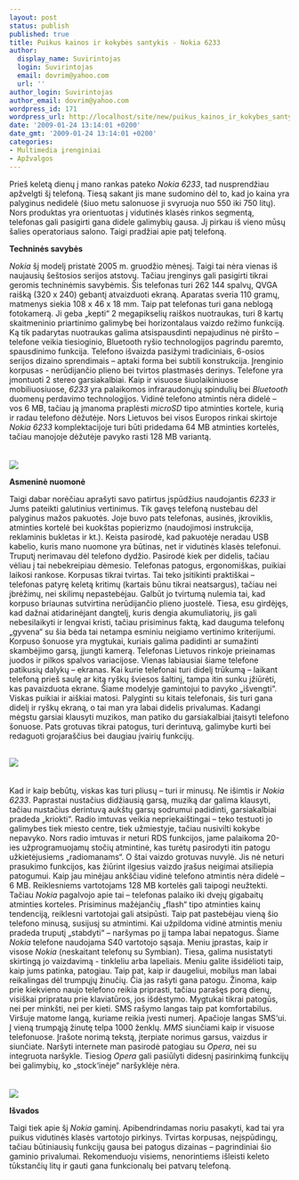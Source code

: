 ```yaml
---
layout: post
status: publish
published: true
title: Puikus kainos ir kokybės santykis - Nokia 6233
author:
  display_name: Suvirintojas
  login: Suvirintojas
  email: dovrim@yahoo.com
  url: ''
author_login: Suvirintojas
author_email: dovrim@yahoo.com
wordpress_id: 171
wordpress_url: http://localhost/site/new/puikus_kainos_ir_kokybes_santykis_-_nokia_6233/
date: '2009-01-24 13:14:01 +0200'
date_gmt: '2009-01-24 13:14:01 +0200'
categories:
- Multimedia įrenginiai
- Apžvalgos
---
```

<p>Prieš keletą dienų į mano rankas pateko <i>Nokia 6233</i>, tad nusprendžiau apžvelgti šį telefoną. Tiesą sakant jis mane sudomino dėl to, kad jo kaina yra palyginus nedidelė (šiuo metu salonuose ji svyruoja nuo 550 iki 750 litų). Nors produktas yra orientuotas į vidutinės klasės rinkos segmentą, telefonas gali pasigirti gana didele galimybių gausa. Jį pirkau iš vieno mūsų šalies operatoriaus salono. Taigi pradžiai apie patį telefoną.</p>
<p><b>Techninės savybės</b></p>
<p><i>Nokia</i> šį modelį pristatė 2005 m. gruodžio mėnesį. Taigi tai nėra vienas iš naujausių šeštosios serijos atstovų. Tačiau įrenginys gali pasigirti tikrai geromis techninėmis savybėmis. Šis telefonas turi 262 144 spalvų, QVGA raišką (320 x 240) gebantį atvaizduoti ekraną. Aparatas sveria 110 gramų, matmenys siekia 108 x 46 x 18 mm. Taip pat telefonas turi gana neblogą fotokamerą. Ji geba „kepti“ 2 megapikselių raiškos nuotraukas, turi 8 kartų skaitmeninio priartinimo galimybę bei horizontalaus vaizdo režimo funkciją. Ką tik padarytas nuotraukas galima atsispausdinti nepajudinus nė piršto – telefone veikia tiesioginio, Bluetooth ryšio technologijos pagrindu paremto, spausdinimo funkcija. Telefono išvaizda pasižymi tradiciniais, 6-osios serijos dizaino sprendimais – aptaki forma bei subtili konstrukcija. Įrenginio korpusas - nerūdijančio plieno bei tvirtos plastmasės derinys. Telefone yra įmontuoti 2 stereo garsiakalbiai. Kaip ir visuose šiuolaikiniuose mobiliuosiuose, <i>6233</i> yra palaikomos infraraudonųjų spindulių bei <i>Bluetooth</i> duomenų perdavimo technologijos. Vidinė telefono atmintis nėra didelė – vos 6 MB, tačiau ją įmanoma praplėsti <i>microSD</i> tipo atminties kortele, kurią ir radau telefono dėžutėje. Nors Lietuvos bei visos Europos rinkai skirtoje <i>Nokia 6233</i> komplektacijoje turi būti pridedama 64 MB atminties kortelės, tačiau manojoje dėžutėje pavyko rasti 128 MB variantą.<br />
<br /><a class="ns" href="http://www.technews.lt/upl/Failai/Virsus.jpg"><br /><img src="http://www.technews.lt/upl/Failai/virsusmazas.jpg" /><br /></a></p>
<p><b>Asmeninė nuomonė</b></p>
<p>Taigi dabar norėčiau aprašyti savo patirtus įspūdžius naudojantis <i>6233</i> ir Jums pateikti galutinius vertinimus. Tik gavęs telefoną nustebau dėl palyginus mažos pakuotės. Joje buvo pats telefonas, ausinės, įkroviklis, atminties kortelė bei kuokštas popierizmo (naudojimosi instrukcija, reklaminis bukletas ir kt.). Keista pasirodė, kad pakuotėje neradau USB kabelio, kuris mano nuomone yra būtinas, net ir vidutinės klasės telefonui. Truputį nerimavau dėl telefono dydžio. Pasirodė kiek per didelis, tačiau vėliau į tai nebekreipiau dėmesio. Telefonas patogus, ergonomiškas, puikiai laikosi rankose. Korpusas tikrai tvirtas. Tai teko įsitikinti praktiškai – telefonas patyrę keletą kritimų (kartais būnu tikrai neatsargus), tačiau nei įbrėžimų, nei skilimų nepastebėjau. Galbūt jo tvirtumą nulemia tai, kad korpuso briaunas sutvirtina nerūdijančio plieno juostelė. Tiesa, esu girdėjęs, kad dažnai atidarinėjant dangtelį, kuris dengia akumuliatorių, jis gali nebesilaikyti ir lengvai kristi, tačiau prisiminus faktą, kad dauguma telefonų „gyvena“ su šia bėda tai netampa esminiu neigiamo vertinimo kriterijumi. Korpuso šonuose yra mygtukai, kuriais galima padidinti ar sumažinti skambėjimo garsą, įjungti kamerą. Telefonas Lietuvos rinkoje prieinamas juodos ir pilkos spalvos variacijose. Vienas labiausiai šiame telefone patikusių dalykų – ekranas. Kai kurie telefonai turi didelį trūkumą – laikant telefoną prieš saulę ar kitą ryškų šviesos šaltinį, tampa itin sunku įžiūrėti, kas pavaizduota ekrane. Šiame modelyje gamintojui to pavyko „išvengti“. Viskas puikiai ir aiškiai matosi. Palyginti su kitais telefonais, šis turi gana didelį ir ryškų ekraną, o tai man yra labai didelis privalumas. Kadangi mėgstu garsiai klausyti muzikos, man patiko du garsiakalbiai įtaisyti telefono šonuose. Pats grotuvas tikrai patogus, turi derintuvą, galimybe kurti bei redaguoti grojaraščius bei daugiau įvairių funkcijų. </p>
<p><a class="ns" href="http://www.technews.lt/upl/Failai/apacia.jpg"><br /><img src="http://www.technews.lt/upl/Failai/apaciamaza.jpg" /><br /></a><br />
<br />Kad ir kaip bebūtų, viskas kas turi pliusų – turi ir minusų. Ne išimtis ir <i>Nokia 6233</i>. Paprastai nustačius didžiausią garsą, muziką dar galima klausyti, tačiau nustačius derintuvą aukštų garsų sodrumui padidinti, garsiakalbiai pradeda „kriokti“. Radio imtuvas veikia nepriekaištingai – teko testuoti jo galimybes tiek miesto centre, tiek užmiestyje, tačiau nusivilti kokybe nepavyko. Nors radio imtuvas ir neturi RDS funkcijos, jame palaikoma 20-ies užprogramuojamų stočių atmintinė, kas turėtų pasirodyti itin patogu užkietėjusiems „radiomanams“. O štai vaizdo grotuvas nuvylė. Jis nė neturi prasukimo funkcijos, kas žiūrint ilgesius vaizdo įrašus neigimai atsiliepia patogumui. Kaip jau minėjau ankščiau vidinė telefono atmintis nėra didelė – 6 MB. Reiklesniems vartotojams 128 MB kortelės gali taipogi neužtekti. Tačiau <i>Nokia</i> pagalvojo apie tai – telefonas palaiko iki dvejų gigabaitų atminties korteles. Prisiminus mažėjančių „flash“ tipo atminties kainų tendenciją, reiklesni vartotojai gali atsipūsti. Taip pat pastebėjau vieną šio telefono minusą, susijusį su atmintimi. Kai užpildoma vidinė atmintis meniu pradeda truputį „stabdyti“ – naršymas po jį tampa labai nepatogus. Šiame <i>Nokia</i> telefone naudojama S40 vartotojo sąsaja. Meniu įprastas, kaip ir visose <i>Nokia</i> (neskaitant telefonų su Symbian). Tiesa, galima nusistatyti skirtingą jo vaizdavimą - tinkleliu arba lapeliais. Meniu galite išsidėlioti taip, kaip jums patinka, patogiau. Taip pat, kaip ir daugeliui, mobilus man labai reikalingas dėl trumpųjų žinučių. Čia jas rašyti gana patogu. Žinoma, kaip prie kiekvieno naujo telefono reikia priprasti, tačiau parašęs porą dienų, visiškai pripratau prie klaviatūros, jos išdėstymo. Mygtukai tikrai patogūs, nei per minkšti, nei per kieti. SMS rašymo langas taip pat komfortabilus. Viršuje matome langą, kuriame reikia įvesti numerį. Apačioje langas SMS‘ui. Į vieną trumpąją žinutę telpa 1000 ženklų. <i>MMS</i> siunčiami kaip ir visuose telefonuose. Įrašote norimą tekstą, įterpiate norimus garsus, vaizdus ir siunčiate. Naršyti internete man pasirodė patogiau su <i>Opera</i>, nei su integruota naršykle. Tiesiog <i>Opera</i> gali pasiūlyti didesnį pasirinkimą funkcijų bei galimybių, ko „stock‘inėje“ naršyklėje nėra.<br />
<br /><a class="ns" href="http://www.technews.lt/upl/Failai/sonas%20(didele).jpg"><br /><img src="http://www.technews.lt/upl/Failai/sonasmazas.jpg" /><br /></a></p>
<p><b>Išvados</b></p>
<p>Taigi tiek apie šį <i>Nokia</i> gaminį. Apibendrindamas noriu pasakyti, kad tai yra puikus vidutinės klasės vartotojo pirkinys. Tvirtas korpusas, neįspūdingų, tačiau būtiniausių funkcijų gausa bei patogus dizainas – pagrindiniai šio gaminio privalumai. Rekomenduoju visiems, nenorintiems išleisti keleto tūkstančių litų ir gauti gana funkcionalų bei patvarų telefoną.</p>
<p></p>
